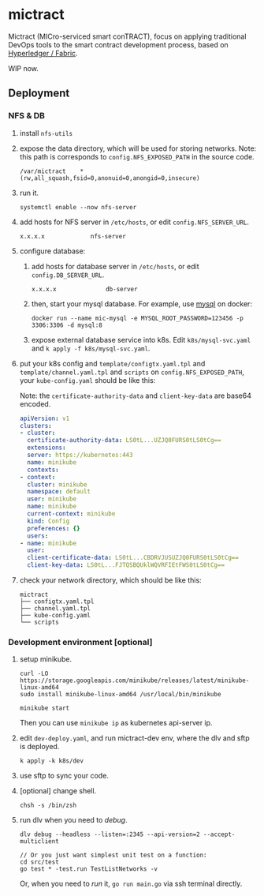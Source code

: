 # mictract

Mictract (MICro-serviced smart conTRACT), focus on applying traditional DevOps tools to the smart contract development process, based on [Hyperledger / Fabric](https://github.com/hyperledger/fabric/).

WIP now.



## Deployment



### NFS & DB

1. install `nfs-utils`

2. expose the data directory, which will be used for storing networks. Note: this path is corresponds to `config.NFS_EXPOSED_PATH` in the source code.
   ```
   /var/mictract    *(rw,all_squash,fsid=0,anonuid=0,anongid=0,insecure)
   ```

3. run it.
   ```
   systemctl enable --now nfs-server
   ```

4. add hosts for NFS server in `/etc/hosts`, or edit `config.NFS_SERVER_URL`.

   ```
   x.x.x.x             nfs-server
   ```
   
5. configure database:
   1. add hosts for database server in `/etc/hosts`, or edit `config.DB_SERVER_URL`.
      ```
      x.x.x.x              db-server
      ```
      
   2. then, start your mysql database. 
      For example, use [mysql](https://hub.docker.com/_/mysql) on docker:
      ``` 
      docker run --name mic-mysql -e MYSQL_ROOT_PASSWORD=123456 -p 3306:3306 -d mysql:8
      ```
      
   3. expose external database service into k8s.
      Edit `k8s/mysql-svc.yaml` and `k apply -f k8s/mysql-svc.yaml`.

5. put your k8s config and `template/configtx.yaml.tpl` and `template/channel.yaml.tpl` and `scripts` on `config.NFS_EXPOSED_PATH`, your `kube-config.yaml` should be like this:
   
   Note: the `certificate-authority-data` and `client-key-data` are base64 encoded.
   
   ```yaml
   apiVersion: v1
   clusters:
   - cluster:
     certificate-authority-data: LS0tL...UZJQ0FURS0tLS0tCg==
     extensions:
     server: https://kubernetes:443
     name: minikube
     contexts:
   - context:
     cluster: minikube
     namespace: default
     user: minikube
     name: minikube
     current-context: minikube
     kind: Config
     preferences: {}
     users:
   - name: minikube
     user:
     client-certificate-data: LS0tL...CBDRVJUSUZJQ0FURS0tLS0tCg==
     client-key-data: LS0tL...FJTQSBQUklWQVRFIEtFWS0tLS0tCg==
   ```
   
6. check your network directory, which should be like this:
   ```text
   mictract
   ├── configtx.yaml.tpl
   ├── channel.yaml.tpl
   ├── kube-config.yaml
   └── scripts
   ```

### Development environment [optional] 

1. setup minikube.
   ```shell
   curl -LO https://storage.googleapis.com/minikube/releases/latest/minikube-linux-amd64
   sudo install minikube-linux-amd64 /usr/local/bin/minikube

   minikube start
   ```
   Then you can use `minikube ip` as kubernetes api-server ip.

2. edit `dev-deploy.yaml`, and run mictract-dev env, where the dlv and sftp is deployed.
   ```shell
   k apply -k k8s/dev
   ```

3. use sftp to sync your code.

4. [optional] change shell.
   ```shell
   chsh -s /bin/zsh
   ```

4. run dlv when you need to *debug*.
   ```shell
   dlv debug --headless --listen=:2345 --api-version=2 --accept-multiclient
   
   // Or you just want simplest unit test on a function:
   cd src/test
   go test * -test.run TestListNetworks -v
   ```
   Or, when you need to *run* it, `go run main.go` via ssh terminal directly. 

